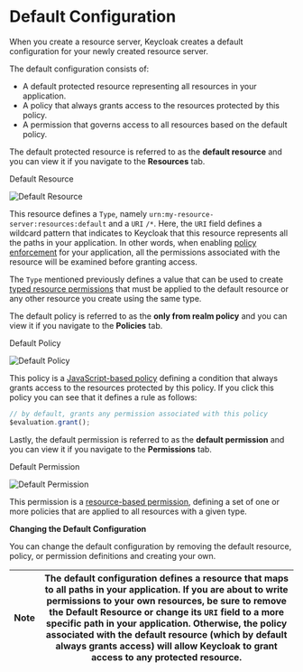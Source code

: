 # Default Configuration

When you create a resource server, Keycloak creates a default configuration for your newly created resource server.

The default configuration consists of:

* A default protected resource representing all resources in your application.
* A policy that always grants access to the resources protected by this policy.
* A permission that governs access to all resources based on the default policy.

The default protected resource is referred to as the **default resource** and you can view it if you navigate to the **Resources** tab.

Default Resource

![Default Resource](https://wjw465150.gitbooks.io/keycloak-documentation/content/authorization\_services/keycloak-images/resource-server/default-resource.png)

This resource defines a `Type`, namely `urn:my-resource-server:resources:default` and a `URI` `/*`. Here, the `URI` field defines a wildcard pattern that indicates to Keycloak that this resource represents all the paths in your application. In other words, when enabling [policy enforcement](https://wjw465150.gitbooks.io/keycloak-documentation/content/authorization\_services/topics/enforcer/overview.html#\_enforcer\_overview) for your application, all the permissions associated with the resource will be examined before granting access.

The `Type` mentioned previously defines a value that can be used to create [typed resource permissions](https://wjw465150.gitbooks.io/keycloak-documentation/content/authorization\_services/topics/permission/typed-resource-permission.html#\_permission\_typed\_resource) that must be applied to the default resource or any other resource you create using the same type.

The default policy is referred to as the **only from realm policy** and you can view it if you navigate to the **Policies** tab.

Default Policy

![Default Policy](https://wjw465150.gitbooks.io/keycloak-documentation/content/authorization\_services/keycloak-images/resource-server/default-policy.png)

This policy is a [JavaScript-based policy](https://wjw465150.gitbooks.io/keycloak-documentation/content/authorization\_services/topics/policy/js-policy.html#\_policy\_js) defining a condition that always grants access to the resources protected by this policy. If you click this policy you can see that it defines a rule as follows:

```js
// by default, grants any permission associated with this policy
$evaluation.grant();
```

Lastly, the default permission is referred to as the **default permission** and you can view it if you navigate to the **Permissions** tab.

Default Permission

![Default Permission](https://wjw465150.gitbooks.io/keycloak-documentation/content/authorization\_services/keycloak-images/resource-server/default-permission.png)

This permission is a [resource-based permission](https://wjw465150.gitbooks.io/keycloak-documentation/content/authorization\_services/topics/permission/create-resource.html#\_permission\_create\_resource), defining a set of one or more policies that are applied to all resources with a given type.

**Changing the Default Configuration**

You can change the default configuration by removing the default resource, policy, or permission definitions and creating your own.

| Note | The default configuration defines a resource that maps to all paths in your application. If you are about to write permissions to your own resources, be sure to remove the **Default Resource** or change its `URI` field to a more specific path in your application. Otherwise, the policy associated with the default resource (which by default always grants access) will allow Keycloak to grant access to any protected resource. |
| ---- | ----------------------------------------------------------------------------------------------------------------------------------------------------------------------------------------------------------------------------------------------------------------------------------------------------------------------------------------------------------------------------------------------------------------------------------------- |

